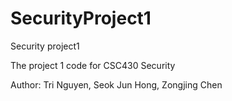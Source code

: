 # SecurityProject1
Security project1

The project 1 code for CSC430 Security

Author: Tri Nguyen, Seok Jun Hong, Zongjing Chen
